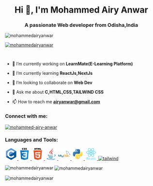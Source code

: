 <h1 align="center">Hi 👋, I'm Mohammed Airy Anwar</h1>
<h3 align="center">A passionate Web developer from Odisha,India</h3>

<p align="left"> <img src="https://komarev.com/ghpvc/?username=mohammedairyanwar&label=Profile%20views&color=0e75b6&style=flat" alt="mohammedairyanwar" /> </p>

<p align="left"> <a href="https://github.com/ryo-ma/github-profile-trophy"><img src="https://github-profile-trophy.vercel.app/?username=mohammedairyanwar" alt="mohammedairyanwar" /></a> </p>

<p align="left"> <a href="https://twitter.com/" target="blank"><img src="https://img.shields.io/twitter/follow/?logo=twitter&style=for-the-badge" alt="" /></a> </p>

- 🔭 I’m currently working on **LearnMate(E-Learning Platform)**

- 🌱 I’m currently learning **ReactJs,NextJs**

- 👯 I’m looking to collaborate on **Web Dev**

- 💬 Ask me about **C,HTML,CSS,TAILWIND CSS**

- 📫 How to reach me **airyanwar@gmail.com**

<h3 align="left">Connect with me:</h3>
<p align="left">
<a href="https://linkedin.com/in/mohammed-airy-anwar" target="blank"><img align="center" src="https://raw.githubusercontent.com/rahuldkjain/github-profile-readme-generator/master/src/images/icons/Social/linked-in-alt.svg" alt="mohammed-airy-anwar" height="30" width="40" /></a>
</p>

<h3 align="left">Languages and Tools:</h3>
<p align="left"> <a href="https://www.cprogramming.com/" target="_blank" rel="noreferrer"> <img src="https://raw.githubusercontent.com/devicons/devicon/master/icons/c/c-original.svg" alt="c" width="40" height="40"/> </a> <a href="https://www.w3schools.com/css/" target="_blank" rel="noreferrer"> <img src="https://raw.githubusercontent.com/devicons/devicon/master/icons/css3/css3-original-wordmark.svg" alt="css3" width="40" height="40"/> </a> <a href="https://www.w3.org/html/" target="_blank" rel="noreferrer"> <img src="https://raw.githubusercontent.com/devicons/devicon/master/icons/html5/html5-original-wordmark.svg" alt="html5" width="40" height="40"/> </a> <a href="https://www.java.com" target="_blank" rel="noreferrer"> <img src="https://raw.githubusercontent.com/devicons/devicon/master/icons/java/java-original.svg" alt="java" width="40" height="40"/> </a> <a href="https://www.mysql.com/" target="_blank" rel="noreferrer"> <img src="https://raw.githubusercontent.com/devicons/devicon/master/icons/mysql/mysql-original-wordmark.svg" alt="mysql" width="40" height="40"/> </a> <a href="https://www.python.org" target="_blank" rel="noreferrer"> <img src="https://raw.githubusercontent.com/devicons/devicon/master/icons/python/python-original.svg" alt="python" width="40" height="40"/> </a> <a href="https://reactjs.org/" target="_blank" rel="noreferrer"> <img src="https://raw.githubusercontent.com/devicons/devicon/master/icons/react/react-original-wordmark.svg" alt="react" width="40" height="40"/> </a> <a href="https://tailwindcss.com/" target="_blank" rel="noreferrer"> <img src="https://www.vectorlogo.zone/logos/tailwindcss/tailwindcss-icon.svg" alt="tailwind" width="40" height="40"/> </a> </p>

<p><img align="left" src="https://github-readme-stats.vercel.app/api/top-langs?username=mohammedairyanwar&show_icons=true&locale=en&layout=compact" alt="mohammedairyanwar" /></p>

<p>&nbsp;<img align="center" src="https://github-readme-stats.vercel.app/api?username=mohammedairyanwar&show_icons=true&locale=en" alt="mohammedairyanwar" /></p>

<p><img align="center" src="https://github-readme-streak-stats.herokuapp.com/?user=mohammedairyanwar&" alt="mohammedairyanwar" /></p>
